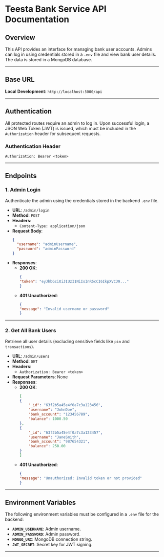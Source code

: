 # Teesta Bank Service API Documentation

## Overview
This API provides an interface for managing bank user accounts. Admins can log in using credentials stored in a `.env` file and view bank user details. The data is stored in a MongoDB database.

---

## Base URL
**Local Development**: `http://localhost:5000/api`

---

## Authentication
All protected routes require an admin to log in. Upon successful login, a JSON Web Token (JWT) is issued, which must be included in the `Authorization` header for subsequent requests.

### Authentication Header
```
Authorization: Bearer <token>
```

---

## Endpoints

### 1. **Admin Login**
Authenticate the admin using the credentials stored in the backend `.env` file.

- **URL**: `/admin/login`
- **Method**: `POST`
- **Headers**:
  - `Content-Type: application/json`
- **Request Body**:
  ```json
  {
	"username": "adminUsername",
	"password": "adminPassword"
  }
  ```
- **Responses**:
  - **200 OK**:
	```json
	{
  	"token": "eyJhbGciOiJIUzI1NiIsInR5cCI6IkpXVCJ9..."
	}
	```
  - **401 Unauthorized**:
	```json
	{
  	"message": "Invalid username or password"
	}
	```

---

### 2. **Get All Bank Users**
Retrieve all user details (excluding sensitive fields like `pin` and `transactions`).

- **URL**: `/admin/users`
- **Method**: `GET`
- **Headers**:
  - `Authorization: Bearer <token>`
- **Request Parameters**: None
- **Responses**:
  - **200 OK**:
	```json
	[
  	{
    	"_id": "63f2b5a45e4f0a7c3a123456",
    	"username": "JohnDoe",
    	"bank_account": "123456789",
    	"balance": 1000.50
  	},
  	{
    	"_id": "63f2b5a45e4f0a7c3a123457",
    	"username": "JaneSmith",
    	"bank_account": "987654321",
    	"balance": 250.00
  	}
	]
	```
  - **401 Unauthorized**:
	```json
	{
  	"message": "Unauthorized: Invalid token or not provided"
	}
	```

---

## Environment Variables
The following environment variables must be configured in a `.env` file for the backend:
- **`ADMIN_USERNAME`**: Admin username.
- **`ADMIN_PASSWORD`**: Admin password.
- **`MONGO_URI`**: MongoDB connection string.
- **`JWT_SECRET`**: Secret key for JWT signing.

---